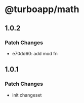 # @turboapp/math

## 1.0.2

### Patch Changes

- e70dd60: add mod fn

## 1.0.1

### Patch Changes

- init changeset

